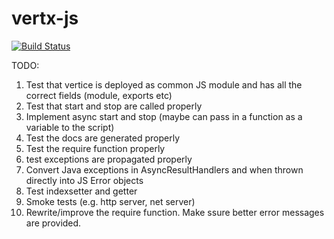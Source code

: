 vertx-js
========

[![Build Status](https://vertx.ci.cloudbees.com/buildStatus/icon?job=vert.x3-lang-js)](https://vertx.ci.cloudbees.com/view/vert.x-3/job/vert.x3-lang-js/)

TODO:

1. Test that vertice is deployed as common JS module and has all the correct fields (module, exports etc)
2. Test that start and stop are called properly
3. Implement async start and stop (maybe can pass in a function as a variable to the script)
5. Test the docs are generated properly
6. Test the require function properly
7. test exceptions are propagated properly
8. Convert Java exceptions in AsyncResultHandlers and when thrown directly into JS Error objects
9. Test indexsetter and getter
10. Smoke tests (e.g. http server, net server)
11. Rewrite/improve the require function. Make ssure better error messages are provided.


